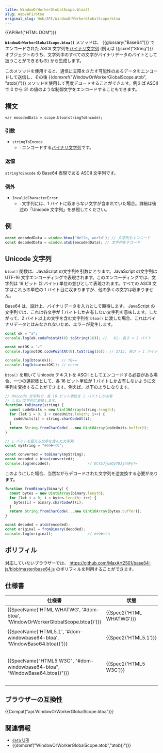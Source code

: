 ```yaml
---
title: WindowOrWorkerGlobalScope.btoa()
slug: Web/API/btoa
original_slug: Web/API/WindowOrWorkerGlobalScope/btoa
---
```


{{APIRef("HTML DOM")}}

**`WindowOrWorkerGlobalScope.btoa()`** メソッドは、 {{glossary("Base64")}} でエンコードされた ASCII 文字列を[バイナリ文字列](/ja/docs/Web/API/DOMString/Binary) (例えば {{jsxref("String")}} オブジェクトのうち、文字列中のすべての文字がバイナリデータのバイトとして扱うことができるもの) から生成します。

このメソッドを使用すると、通信に支障をきたす可能性のあるデータをエンコードして送信し、その後 {{domxref("WindowOrWorkerGlobalScope.atob", "atob()")}} メソッドを使用して再度デコードすることができます。例えば ASCII で 0 から 31 の値のような制御文字をエンコードすることもできます。

## 構文

```
var encodedData = scope.btoa(stringToEncode);
```

### 引数

- `stringToEncode`
  - : エンコードする[バイナリ文字列](/ja/docs/Web/API/DOMString/Binary)です。

### 返値

`stringToEncode` の Base64 表現である ASCII 文字列です。

### 例外

- `InvalidCharacterError`
  - : 文字列には、1 バイトに収まらない文字が含まれていた場合。詳細は後述の「Unicode 文字列」を参照してください。

## 例

```js
const encodedData = window.btoa('Hello, world'); // 文字列をエンコード
const decodedData = window.atob(encodedData); // 文字列をデコード
```

## Unicode 文字列

`btoa()` 関数は、JavaScript の文字列を引数にとります。JavaScript の文字列は UTF-16 文字エンコーディングで表現されます。このエンコーディングでは、文字列は 16 ビット (2 バイト) 単位の並びとして表現されます。すべての ASCII 文字はこれらの単位の 1 バイト目に収まりますが、他の多くの文字は収まりません。

Base64 は、設計上、バイナリデータを入力として期待します。 JavaScript の文字列では、これは各文字が 1 バイトしか占有しない文字列を意味します。したがって、2 バイト以上の文字を含む文字列を `btoa()` に渡した場合、これはバイナリデータとはみなされないため、エラーが発生します。

```js
const ok = "a";
console.log(ok.codePointAt(0).toString(16)); //   61: 長さ < 1 バイト

const notOK = "✓"
console.log(notOK.codePointAt(0).toString(16)); // 2713: 長さ > 1 バイト

console.log(btoa(ok));    // YQ==
console.log(btoa(notOK)); // error
```

`btoa()` を用いて Unicode テキストを ASCII としてエンコードする必要がある場合、一つの選択肢として、各 16 ビット単位が 1 バイトしか占有しないように文字列を変換することができます。例えば、以下のようになります。

```js
// Unicode 文字列で、各 16 ビット単位を 1 バイトしか占有
// しない文字列に変換します。
function toBinary(string) {
  const codeUnits = new Uint16Array(string.length);
  for (let i = 0; i < codeUnits.length; i++) {
    codeUnits[i] = string.charCodeAt(i);
  }
  return String.fromCharCode(...new Uint8Array(codeUnits.buffer));
}

// 1 バイトを超える文字を含んだ文字列
const myString = "☸☹☺☻☼☾☿";

const converted = toBinary(myString);
const encoded = btoa(converted);
console.log(encoded);                 // OCY5JjomOyY8Jj4mPyY=
```

このようにした場合、当然ながらデコードされた文字列を逆変換する必要があります。

```js
function fromBinary(binary) {
  const bytes = new Uint8Array(binary.length);
  for (let i = 0; i < bytes.length; i++) {
    bytes[i] = binary.charCodeAt(i);
  }
  return String.fromCharCode(...new Uint16Array(bytes.buffer));
}

const decoded = atob(encoded);
const original = fromBinary(decoded);
console.log(original);                // ☸☹☺☻☼☾☿
```

## ポリフィル

対応していないブラウザーでは、 <https://github.com/MaxArt2501/base64-js/blob/master/base64.js> のポリフィルを利用することができます。

## 仕様書

| 仕様書                                                                                               | 状態                             | 備考                                                                                                                        |
| ---------------------------------------------------------------------------------------------------- | -------------------------------- | --------------------------------------------------------------------------------------------------------------------------- |
| {{SpecName('HTML WHATWG', '#dom-btoa', 'WindowOrWorkerGlobalScope.btoa()')}} | {{Spec2('HTML WHATWG')}} | 最新の仕様で、メソッドを `WindowOrWorkerGlobalScope` ミックスインに移動。                                                   |
| {{SpecName('HTML5.1', '#dom-windowbase64-btoa', 'WindowBase64.btoa()')}}     | {{Spec2('HTML5.1')}}     | {{SpecName("HTML WHATWG")}} のスナップショット、変更なし。                                                         |
| {{SpecName("HTML5 W3C", "#dom-windowbase64-btoa", "WindowBase64.btoa()")}} | {{Spec2('HTML5 W3C')}}     | {{SpecName("HTML WHATWG")}} のスナップショット。 `WindowBase64` の作成 (properties where on the target before it). |

## ブラウザーの互換性

{{Compat("api.WindowOrWorkerGlobalScope.btoa")}}

## 関連情報

- [`data` URI](/ja/docs/Web/HTTP/Basics_of_HTTP/Data_URIs)
- {{domxref("WindowOrWorkerGlobalScope.atob","atob()")}}
